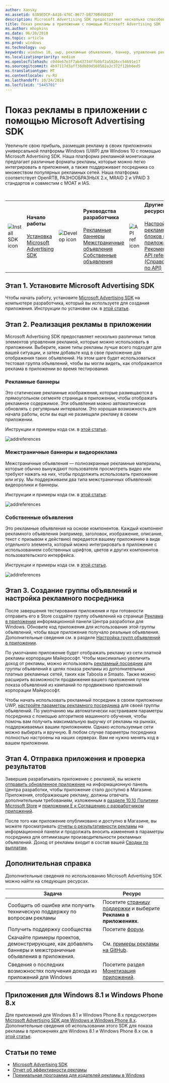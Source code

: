 ```yaml
---
author: Xansky
ms.assetid: 63A9EDCF-A418-476C-8677-D8770B45D1D7
description: Microsoft Advertising SDK предоставляет несколько способов монетизации приложения с помощью рекламы.
title: Показ рекламы в приложении с помощью Microsoft Advertising SDK
ms.author: mhopkins
ms.date: 06/20/2018
ms.topic: article
ms.prod: windows
ms.technology: uwp
keywords: windows 10, uwp, рекламные объявления, баннер, управление рекламой, межстраничная
ms.localizationpriority: medium
ms.openlocfilehash: c0dde67e3f7ab43734ffb0bf2a5826cc54691e17
ms.sourcegitcommit: 4b97117d3aff38db89d560502a3c372f12bb6ed5
ms.translationtype: MT
ms.contentlocale: ru-RU
ms.lasthandoff: 10/24/2018
ms.locfileid: "5445701"
---
```

# <a name="display-ads-in-your-app-with-the-microsoft-advertising-sdk"></a>Показ рекламы в приложении с помощью Microsoft Advertising SDK

Увеличьте свою прибыль, размещая рекламу в своих приложениях универсальной платформы Windows (UWP) для Windows 10 с помощью Microsoft Advertising SDK. Наша платформа рекламной монетизации предлагает различные форматы рекламы, которые можно легко интегрировать в приложения, а также поддерживает посредника со множеством популярных рекламных сетей. Наша платформа соответствует OpenRTB, РАЗНООБРАЗНЫХ 2.x, MRAID 2 и VPAID 3 стандартов и совместим с MOAT и IAS. 

<br/>

<table style="border: none !important;">
<colgroup>
<col width="10%" />
<col width="23%" />
<col width="10%" />
<col width="23%" />
<col width="10%" />
<col width="23%" />
</colgroup>
<tbody>
<tr>
<td align="left"><img src="images/install-sdk.png" alt="Install SDK icon" /></td>
<td align="left"><b>Начало работы</b><br/><br/>
    <a href="http://aka.ms/ads-sdk-uwp">Установка Microsoft Advertising SDK</a>
</td>
<td align="left"><img src="images/write-code.png" alt="Develop icon" /></td>
<td align="left"><b>Руководства разработчика</b><br/><br/>
    <a href="banner-ads.md">Рекламные баннеры</a>
    <br/>
    <a href="interstitial-ads.md">Межстраничные объявления</a>
    <br/>
    <a href="native-ads.md">Собственные объявления</a>
    </td>
<td align="left"><img src="images/api-reference.png" alt="API ref icon" /></td>
<td align="left"><b>Другие ресурсы</b><br/><br/>
    <a href="set-up-ad-units-in-your-app.md">Настройка рекламных блоков в приложении</a>
    <br/>
    <a href="best-practices-for-ads-in-apps.md">Рекомендации</a>
    <br/>
    <a href="https://msdn.microsoft.com/en-us/library/windows/apps/mt691884.aspx">API reference (Справочник по API)</a>
    </td>
</tr>
</tbody>
</table>

## <a name="step-1-install-the-microsoft-advertising-sdk"></a>Этап 1. Установите Microsoft Advertising SDK

Чтобы начать работу, установите [Microsoft Advertising SDK](http://aka.ms/ads-sdk-uwp) на компьютере разработчика, который вы используете для создания приложения. Инструкции по установке см. в [этой статье](install-the-microsoft-advertising-libraries.md).

## <a name="step-2-implement-ads-in-your-app"></a>Этап 2. Реализация рекламы в приложении

Microsoft Advertising SDK предоставляет несколько различных типов элементов управления рекламой, которые можно использовать в приложении. Выберите, какие типы рекламы лучше всего подходят для вашей ситуации, и затем добавьте код в свое приложение для отображения таких объявлений. На этом шаге будет использоваться тестовая группа объявлений, чтобы вы могли видеть, как отображается реклама в приложении во время тестирования.

### <a name="banner-ads"></a>Рекламные баннеры

Это статические рекламные изображения, которые размещаются в прямоугольном сегменте страницы в приложении, чтобы отображать рекламное содержимое. Эти объявления можно автоматически обновлять с регулярным интервалом. Это хорошая возможность для начала работы, если вы еще не размещали рекламу в своем приложении.

Инструкции и примеры кода см. в [этой статье](adcontrol-in-xaml-and--net.md).

![addreferences](images/banner-ad.png)

### <a name="interstitial-video-and-interstitial-banner-ads"></a>Межстраничные баннеры и видеореклама

Межстраничные объявления — полноэкранные рекламные материалы, которые обычно вынуждают пользователя просмотреть видео или требуют нажать на них, чтобы продолжить использовать приложение или игру. Мы поддерживаем два типа межстраничных объявлений: видеоролики и баннеры.

Инструкции и примеры кода см. в [этой статье](interstitial-ads.md).

![addreferences](images/interstitial-ad.png)

### <a name="native-ads"></a>Собственные объявления

Это рекламные объявления на основе компонентов. Каждый компонент рекламного объявления (например, заголовок, изображение, описание, текст с призывом к действию) передается вашему приложению в виде отдельного элемента, который можно интегрировать в приложение с использованием собственных шрифтов, цветов и других компонентов пользовательского интерфейса.

Инструкции и примеры кода см. в [этой статье](native-ads.md).

![addreferences](images/native-ad.png)

<span id="ad-mediation"/>

## <a name="step-3-create-an-ad-unit-and-configure-mediation"></a>Этап 3. Создание группы объявлений и настройка рекламного посредника

После завершения тестирования приложения и при готовности отправить его в Store создайте группу объявлений на странице [Реклама в приложении](../publish/in-app-ads.md) информационной панели Центра разработки для Windows. Обновите код приложения для использования этой группы объявлений, чтобы ваше приложение получало реальные объявления. Дополнительные сведения см. в разделе [Настройка групп объявлений в приложении](set-up-ad-units-in-your-app.md#live-ad-units).

По умолчанию приложение будет отображать рекламу из сети платной рекламы корпорации Майкрософт. Чтобы максимально увеличить доход от рекламы, можно использовать [рекламный посредник](ad-mediation-service.md) для группы объявлений в целях показа рекламы из дополнительных платных рекламных сетей, таких как Taboola и Smaato. Также можно расширить возможности продвижения вашего приложения путем показа объявлений из кампаний по продвижению приложений корпорации Майкрософт.

Чтобы начать использовать рекламный посредник в своем приложении UWP, [настройте параметры рекламного посредника](../publish/in-app-ads.md#mediation-settings) для своей группы объявлений. По умолчанию мы автоматически настраиваем параметры посредника с помощью алгоритмов машинного обучения, чтобы помочь вам получить максимальную выручку от рекламы на рынках, поддерживаемых вашим приложением. Однако используемые сети можно выбирать и вручную. В любом случае параметры посредника полностью настроены на наших серверах. Вам не нужно менять код в вашем приложении.    

## <a name="step-4-submit-your-app-and-review-performance"></a>Этап 4. Отправка приложения и проверка результатов

Завершив разрабатывать приложение с рекламой, вы можете [отправить обновленное приложение](https://docs.microsoft.com/windows/uwp/publish/app-submissions) на информационную панель Центра разработки, чтобы приложение стало доступно в Магазине. Приложения, отображающие рекламу, должны отвечать дополнительным требованиям, изложенным в [разделе 10.10 Политики Microsoft Store](https://docs.microsoft.com/legal/windows/agreements/store-policies#1010-advertising-conduct-and-content) и [приложении E к Соглашению с разработчиком приложений](https://docs.microsoft.com/legal/windows/agreements/app-developer-agreement).

После того как приложение опубликовано и доступно в Магазине, вы можете просматривать [отчеты о результативности рекламы](../publish/advertising-performance-report.md) на информационной панели и продолжать вносить изменения в параметры посредника для оптимизации производительности рекламных объявлений. Доход от рекламы входит в состав вашей [Сводки по выплатам](../publish/payout-summary.md).

<span id="additional-help" />

## <a name="additional-help"></a>Дополнительная справка

Дополнительные сведения по использованию Microsoft Advertising SDK можно найти на следующих ресурсах.

|  Задача    | Ресурс |               
|----------|-------|
| Сообщить об ошибке или получить техническую поддержку по вопросам рекламы     | Посетите [страницу поддержки](https://developer.microsoft.com/en-us/windows/support) и выберите **Реклама в приложениях**.        |
| Получить поддержку сообщества     | Посетите [форум](http://go.microsoft.com/fwlink/p/?LinkId=401266).       |
| Скачайте примеры проектов, демонстрирующие, как добавлять баннеры и межстраничные объявления в приложения.     | См. [примеры рекламы на GitHub](http://aka.ms/githubads).       |
| Сведения о последних возможностях получения дохода из приложений для Windows     | Посетите раздел [Монетизация приложений](https://developer.microsoft.com/store/monetize).        |

## <a name="windows-81-and-windows-phone-8x-apps"></a>Приложения для Windows 8.1 и Windows Phone 8.x

Для приложений для Windows 8.1 и Windows Phone 8.x предусмотрен [Microsoft Advertising SDK для Windows и Windows Phone 8.x](http://aka.ms/store-8-sdk). Дополнительные сведения об использовании этого SDK для показа рекламы в приложениях для Windows 8.1 и Windows Phone 8.x см. в [этой статье](https://docs.microsoft.com/en-us/previous-versions/windows/apps/dn792120(v=win.10)).

## <a name="related-topics"></a>Статьи по теме

* [Microsoft Advertising SDK](http://aka.ms/ads-sdk-uwp)
* [Отчет об эффективности рекламы](../publish/advertising-performance-report.md)
* [Премиальная программа для издателей рекламы в Windows](windows-premium-ads-publishers-program.md)
